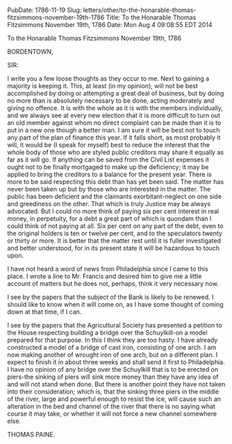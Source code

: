 PubDate: 1786-11-19
Slug: letters/other/to-the-honarable-thomas-fitzsimmons-november-19th-1786
Title: To the Honarable Thomas Fitzsimmons  November 19th, 1786
Date: Mon Aug  4 09:08:55 EDT 2014

   To the Honarable Thomas Fitzsimmons  November 19th, 1786

   BORDENTOWN,

   SIR:

   I write you a few loose thoughts as they occur to me. Next to gaining a
   majority is keeping it. This, at least (in my opinion), will not be best
   accomplished by doing or attempting a great deal of business, but by doing
   no more than is absolutely necessary to be done, acting moderately and
   giving no offence. It is with the whole as it is with the members
   individually, and we always see at every new election that it is more
   difficult to turn out an old member against whom no direct complaint can
   be made than it is to put in a new one though a better man. I am sure it
   will be best not to touch any part of the plan of finance this year. If it
   falls short, as most probably it will, it would be (I speak for myself)
   best to reduce the interest that the whole body of those who are styled
   public creditors may share it equally as far as it will go. If anything
   can be saved from the Civil List expenses it ought not to be finally
   mortgaged to make up the deficiency; it may be applied to bring the
   creditors to a balance for the present year. There is more to be said
   respecting this debt than has yet been said. The matter has never been
   taken up but by those who are interested in the matter. The public has
   been deficient and the claimants exorbitant-neglect on one side and
   greediness on the other. That which is truly Justice may be always
   advocated. But I could no more think of paying six per cent interest in
   real money, in perpetuity, for a debt a great part of which is quondam
   than I could think of not paying at all. Six per cent on any part of the
   debt, even to the original holders is ten or twelve per cent, and to the
   speculators twenty or thirty or more. It is better that the matter rest
   until it is fuller investigated and better understood, for in its present
   state it will be hazardous to touch upon.

   I have not heard a word of news from Philadelphia since I came to this
   place. I wrote a line to Mr. Francis and desired him to give me a little
   account of matters but he does not, perhaps, think it very necessary now.

   I see by the papers that the subject of the Bank is likely to be renewed.
   I should like to know when it will come on, as I have some thought of
   coming down at that time, if I can.

   I see by the papers that the Agricultural Society has presented a petition
   to the House respecting building a bridge over the Schuylkill-on a model
   prepared for that purpose. In this I think they are too hasty. I have
   already constructed a model of a bridge of cast iron, consisting of one
   arch. I am now making another of wrought iron of one arch, but on a
   different plan. I expect to finish it in about three weeks and shall send
   it first to Philadelphia. I have no opinion of any bridge over the
   Schuylkill that is to be erected on piers-the sinking of piers will sink
   more money than they have any idea of and will not stand when done. But
   there is another point they have not taken into their consideration; which
   is, that the sinking three piers in the middle of the river, large and
   powerful enough to resist the ice, will cause such an alteration in the
   bed and channel of the river that there is no saying what course it may
   take, or whether it will not force a new channel somewhere else.

   THOMAS PAINE.

    

